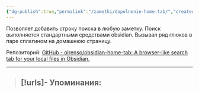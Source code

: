 ```yaml
---
{"dg-publish":true,"permalink":"/zametki/dopolnenie-home-tab/","created":"2024-07-10 01:24"}
---
```


Позволяет добавить строку поиска в любую заметку. Поиск выполняется стандартными средствами obsidian. Вызывал ряд глюков в паре сплагином на домашнюю страницу.

Репозиторий: [GitHub - olrenso/obsidian-home-tab: A browser-like search tab for your local files in Obsidian.](https://github.com/olrenso/obsidian-home-tab)

---
> [!urls]- Упоминания:
> - 
